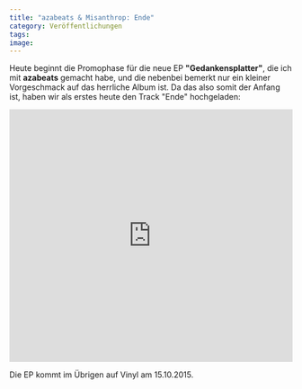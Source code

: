 ```yaml
---
title: "azabeats & Misanthrop: Ende"
category: Veröffentlichungen
tags: 
image: 
---
```


Heute beginnt die Promophase für die neue EP **"Gedankensplatter"**, die ich mit **azabeats** gemacht habe, und die nebenbei bemerkt nur ein kleiner Vorgeschmack auf das herrliche Album ist. Da das also somit der Anfang ist, haben wir als erstes heute den Track "Ende" hochgeladen:  
<iframe width="100%" height="450" scrolling="no" frameborder="no" src="https://w.soundcloud.com/player/?url=https%3A//api.soundcloud.com/tracks/223434324&auto\_play=false&hide\_related=false&show\_comments=true&show\_user=true&show\_reposts=false&visual=true"></iframe>
  
Die EP kommt im Übrigen auf Vinyl am 15.10.2015.